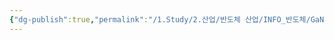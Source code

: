 ```yaml
---
{"dg-publish":true,"permalink":"/1.Study/2.산업/반도체 산업/INFO_반도체/GaN/","created":"2024-11-20T21:02:28.102+09:00","updated":"2025-06-03T20:07:20.045+09:00"}
---
```


